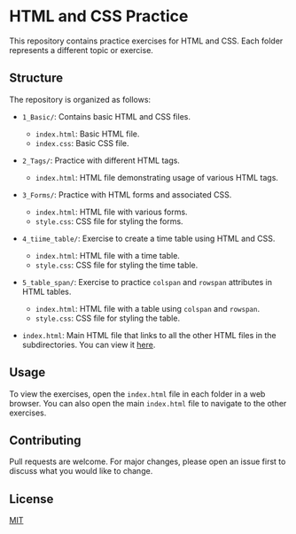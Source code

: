 # HTML and CSS Practice

This repository contains practice exercises for HTML and CSS. Each folder represents a different topic or exercise.

## Structure

The repository is organized as follows:

- `1_Basic/`: Contains basic HTML and CSS files.
    - `index.html`: Basic HTML file.
    - `index.css`: Basic CSS file.

- `2_Tags/`: Practice with different HTML tags.
    - `index.html`: HTML file demonstrating usage of various HTML tags.

- `3_Forms/`: Practice with HTML forms and associated CSS.
    - `index.html`: HTML file with various forms.
    - `style.css`: CSS file for styling the forms.

- `4_tiime_table/`: Exercise to create a time table using HTML and CSS.
    - `index.html`: HTML file with a time table.
    - `style.css`: CSS file for styling the time table.

- `5_table_span/`: Exercise to practice `colspan` and `rowspan` attributes in HTML tables.
    - `index.html`: HTML file with a table using `colspan` and `rowspan`.
    - `style.css`: CSS file for styling the table.

- `index.html`: Main HTML file that links to all the other HTML files in the subdirectories. You can view it [here](https://anonys6.github.io/INT219-Front-End-Programs/).

## Usage

To view the exercises, open the `index.html` file in each folder in a web browser. You can also open the main `index.html` file to navigate to the other exercises.

## Contributing

Pull requests are welcome. For major changes, please open an issue first to discuss what you would like to change.

## License

[MIT](https://choosealicense.com/licenses/mit/)